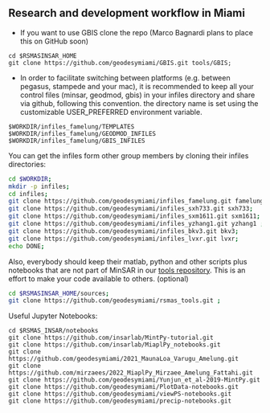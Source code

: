 ## Research and development workflow in Miami
* If you want to use GBIS clone the repo (Marco Bagnardi plans to place this on GitHub soon) 
```
cd $RSMASINSAR_HOME
git clone https://github.com/geodesymiami/GBIS.git tools/GBIS;
```

* In order to facilitate  switching between  platforms (e.g. between pegasus, stampede and your mac), it is recommended to keep all your control files (minsar, geodmod, gbis) in your infiles directory and share via github, following this convention. the directory name is set using the customizable USER_PREFERRED environment variable.
```
$WORKDIR/infiles_famelung/TEMPLATES
$WORKDIR/infiles_famelung/GEODMOD_INFILES
$WORKDIR/infiles_famelung/GBIS_INFILES
```
You can get the infiles form other group members by cloning their infiles directories: 

```bash
cd $WORKDIR;
mkdir -p infiles;
cd infiles;
git clone https://github.com/geodesymiami/infiles_famelung.git famelung; 
git clone https://github.com/geodesymiami/infiles_sxh733.git sxh733; 
git clone https://github.com/geodesymiami/infiles_sxm1611.git sxm1611;
git clone https://github.com/geodesymiami/infiles_yzhang1.git yzhang1 ; 
git clone https://github.com/geodesymiami/infiles_bkv3.git bkv3;
git clone https://github.com/geodesymiami/infiles_lvxr.git lvxr;
echo DONE;
```
Also, everybody should keep their matlab, python and other scripts  plus notebooks that are not part of MinSAR in our [tools repository](https://github.com/geodesymiami/rsmas_tools). This is an effort to make your code available to others. (optional)
```bash
cd $RSMASINSAR_HOME/sources;
git clone https://github.com/geodesymiami/rsmas_tools.git ; 
```
Useful Jupyter Notebooks:
```
cd $RSMAS_INSAR/notebooks
git clone https://github.com/insarlab/MintPy-tutorial.git 
git clone https://github.com/insarlab/MiaplPy_notebooks.git
git clone https://github.com/geodesymiami/2021_MaunaLoa_Varugu_Amelung.git 
git clone https://github.com/mirzaees/2022_MiaplPy_Mirzaee_Amelung_Fattahi.git 
git clone https://github.com/geodesymiami/Yunjun_et_al-2019-MintPy.git
git clone https://github.com/geodesymiami/PlotData-notebooks.git
git clone https://github.com/geodesymiami/viewPS-notebooks.git
git clone https://github.com/geodesymiami/precip-notebooks.git
```
